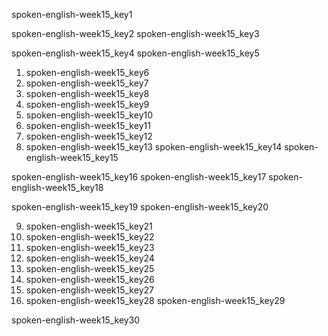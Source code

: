 spoken-english-week15_key1


spoken-english-week15_key2
spoken-english-week15_key3



spoken-english-week15_key4
spoken-english-week15_key5


1. spoken-english-week15_key6
2. spoken-english-week15_key7
3. spoken-english-week15_key8
4. spoken-english-week15_key9
5. spoken-english-week15_key10
6. spoken-english-week15_key11
7. spoken-english-week15_key12
8. spoken-english-week15_key13
spoken-english-week15_key14
spoken-english-week15_key15



spoken-english-week15_key16
spoken-english-week15_key17
spoken-english-week15_key18


spoken-english-week15_key19
spoken-english-week15_key20


9. spoken-english-week15_key21
10. spoken-english-week15_key22
11. spoken-english-week15_key23
12. spoken-english-week15_key24
13. spoken-english-week15_key25
14. spoken-english-week15_key26
15. spoken-english-week15_key27
16. spoken-english-week15_key28
spoken-english-week15_key29


spoken-english-week15_key30
